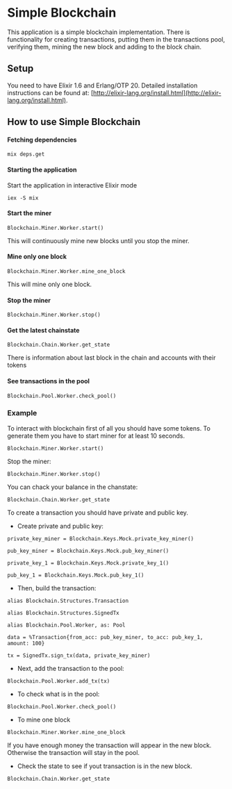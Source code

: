 # Simple Blockchain

This application is a simple blockchain implementation. There is functionality for creating transactions, putting them in the transactions pool, verifying them, mining the new block and adding to the block chain.

## Setup

You need to have Elixir 1.6 and Erlang/OTP 20. Detailed installation instructions can be found at: [http://elixir-lang.org/install.html](http://elixir-lang.org/install.html).

## How to use Simple Blockchain

#### **Fetching dependencies**
`mix deps.get`

#### **Starting the application**
Start the application in interactive Elixir mode

`iex -S mix`

#### **Start the miner**
`Blockchain.Miner.Worker.start()`

This will continuously mine new blocks until you stop the miner.

#### **Mine only one block**
`Blockchain.Miner.Worker.mine_one_block`

This will mine only one block.

#### **Stop the miner**
`Blockchain.Miner.Worker.stop()`

#### **Get the latest chainstate**
`Blockchain.Chain.Worker.get_state`

There is information about last block in the chain and accounts with their tokens

#### **See transactions in the pool**
`Blockchain.Pool.Worker.check_pool()`

### Example

To interact with blockchain first of all you should have some tokens. 
To generate them you have to start miner for at least 10 seconds.

`Blockchain.Miner.Worker.start()`

Stop the miner:

`Blockchain.Miner.Worker.stop()`

You can chack your balance in the chanstate:

`Blockchain.Chain.Worker.get_state`

To create a transaction you should have private and public key.
- Create private and public key:


`private_key_miner = Blockchain.Keys.Mock.private_key_miner()`


`pub_key_miner = Blockchain.Keys.Mock.pub_key_miner()`


`private_key_1 = Blockchain.Keys.Mock.private_key_1()`


`pub_key_1 = Blockchain.Keys.Mock.pub_key_1()`


- Then, build the transaction:

`alias Blockchain.Structures.Transaction`


`alias Blockchain.Structures.SignedTx`


`alias Blockchain.Pool.Worker, as: Pool`


`data = %Transaction{from_acc: pub_key_miner, to_acc: pub_key_1, amount: 100}`


`tx = SignedTx.sign_tx(data, private_key_miner)`


- Next, add the transaction to the pool: 


`Blockchain.Pool.Worker.add_tx(tx)`

- To check what is in the pool:


`Blockchain.Pool.Worker.check_pool()`

- To mine one block


`Blockchain.Miner.Worker.mine_one_block`

If you have enough money the transaction will appear in the new block.
Otherwise the transaction will stay in the pool.

- Check the state to see if yout transaction is in the new block. 

`Blockchain.Chain.Worker.get_state`








